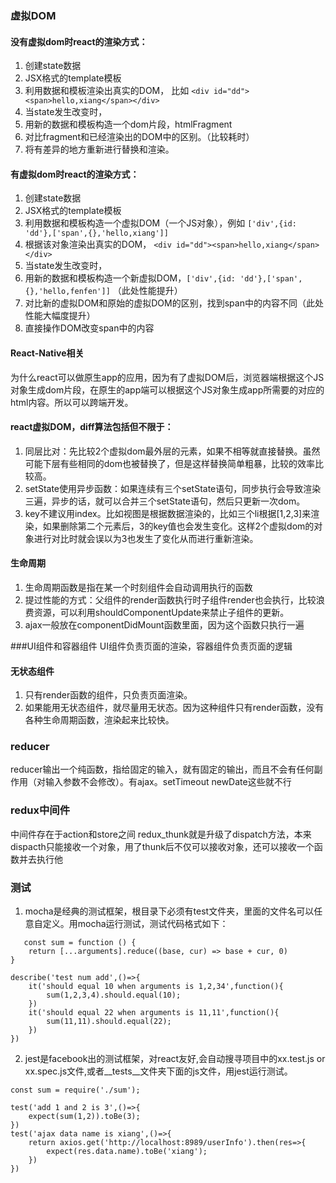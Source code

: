 ### 虚拟DOM
#### 没有虚拟dom时react的渲染方式： 
1. 创建state数据
2. JSX格式的template模板
3. 利用数据和模板渲染出真实的DOM，
    比如 `<div id="dd"><span>hello,xiang</span></div>`
4. 当state发生改变时，
5. 用新的数据和模板构造一个dom片段，htmlFragment
5. 对比fragment和已经渲染出的DOM中的区别。（比较耗时）
6. 将有差异的地方重新进行替换和渲染。
#### 有虚拟dom时react的渲染方式： 
1. 创建state数据
2. JSX格式的template模板
3. 利用数据和模板构造一个虚拟DOM（一个JS对象），例如 `['div',{id: 'dd'},['span',{},'hello,xiang']]`
4. 根据该对象渲染出真实的DOM，
     `<div id="dd"><span>hello,xiang</span></div>`
4. 当state发生改变时，
5. 用新的数据和模板构造一个新虚拟DOM，`['div',{id: 'dd'},['span',{},'hello,fenfen']]` （此处性能提升）
5. 对比新的虚拟DOM和原始的虚拟DOM的区别，找到span中的内容不同（此处性能大幅度提升）
6. 直接操作DOM改变span中的内容
#### React-Native相关
为什么react可以做原生app的应用，因为有了虚拟DOM后，浏览器端根据这个JS对象生成dom片段，在原生的app端可以根据这个JS对象生成app所需要的对应的html内容。所以可以跨端开发。
#### react虚拟DOM，diff算法包括但不限于：
1. 同层比对：先比较2个虚拟dom最外层的元素，如果不相等就直接替换。虽然可能下层有些相同的dom也被替换了，但是这样替换简单粗暴，比较的效率比较高。
2. setState使用异步函数：如果连续有三个setState语句，同步执行会导致渲染三遍，异步的话，就可以合并三个setState语句，然后只更新一次dom。
3. key不建议用index。比如视图是根据数据渲染的，比如三个li根据[1,2,3]来渲染，如果删除第二个元素后，3的key值也会发生变化。这样2个虚拟dom的对象进行对比时就会误以为3也发生了变化从而进行重新渲染。

#### 生命周期
1. 生命周期函数是指在某一个时刻组件会自动调用执行的函数
2. 提过性能的方式：父组件的render函数执行时子组件render也会执行，比较浪费资源，可以利用shouldComponentUpdate来禁止子组件的更新。
3. ajax一般放在componentDidMount函数里面，因为这个函数只执行一遍

###UI组件和容器组件
UI组件负责页面的渲染，容器组件负责页面的逻辑

#### 无状态组件
1. 只有render函数的组件，只负责页面渲染。
2. 如果能用无状态组件，就尽量用无状态。因为这种组件只有render函数，没有各种生命周期函数，渲染起来比较快。

### reducer
reducer输出一个纯函数，指给固定的输入，就有固定的输出，而且不会有任何副作用（对输入参数不会修改）。有ajax。setTimeout newDate这些就不行

### redux中间件
中间件存在于action和store之间
redux_thunk就是升级了dispatch方法，本来dispacth只能接收一个对象，用了thunk后不仅可以接收对象，还可以接收一个函数并去执行他

### 测试
1. mocha是经典的测试框架，根目录下必须有test文件夹，里面的文件名可以任意自定义。用mocha运行测试，测试代码格式如下：
```
   const sum = function () {
    return [...arguments].reduce((base, cur) => base + cur, 0)
}

describe('test num add',()=>{
    it('should equal 10 when arguments is 1,2,34',function(){
        sum(1,2,3,4).should.equal(10);
    })
    it('should equal 22 when arguments is 11,11',function(){
        sum(11,11).should.equal(22);
    })
})
```
2. jest是facebook出的测试框架，对react友好,会自动搜寻项目中的xx.test.js or xx.spec.js文件,或者__tests__文件夹下面的js文件，用jest运行测试。
```
const sum = require('./sum');

test('add 1 and 2 is 3',()=>{
    expect(sum(1,2)).toBe(3);
})
test('ajax data name is xiang',()=>{
    return axios.get('http://localhost:8989/userInfo').then(res=>{
        expect(res.data.name).toBe('xiang');
    })
})
```